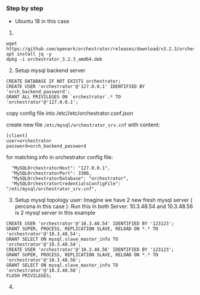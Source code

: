 ### Step by step 
- Ubuntu 18 in this case

1.
```
wget https://github.com/openark/orchestrator/releases/download/v3.2.3/orchestrator_3.2.3_amd64.deb
apt install jq -y
dpkg -i orchestrator_3.2.3_amd64.deb
```

2. Setup mysql backend server
```
CREATE DATABASE IF NOT EXISTS orchestrator;
CREATE USER 'orchestrator'@'127.0.0.1' IDENTIFIED BY 'orch_backend_password';
GRANT ALL PRIVILEGES ON `orchestrator`.* TO 'orchestrator'@'127.0.0.1';
```

copy config file into /etc//etc/orchestrator.conf.json

create new file `/etc/mysql/orchestrator_srv.cnf` with content:
```
[client]
user=orchestrator
password=orch_backend_password
```
for matching info in orchestrator config file:
```
  "MySQLOrchestratorHost": "127.0.0.1",
  "MySQLOrchestratorPort": 3306,
  "MySQLOrchestratorDatabase": "orchestrator",
  "MySQLOrchestratorCredentialsConfigFile": "/etc/mysql/orchestrator_srv.cnf",
```

3. Setup mysql topology user:
Imagine we have 2 new fresh mysql server ( percona in this case ):
Run this in both Server: 10.3.48.54 and 10.3.48.56 is 2 mysql server in this example
```
CREATE USER 'orchestrator'@'10.3.48.54' IDENTIFIED BY '123123';
GRANT SUPER, PROCESS, REPLICATION SLAVE, RELOAD ON *.* TO 'orchestrator'@'10.3.48.54';
GRANT SELECT ON mysql.slave_master_info TO 'orchestrator'@'10.3.48.54';
CREATE USER 'orchestrator'@'10.3.48.56' IDENTIFIED BY '123123';
GRANT SUPER, PROCESS, REPLICATION SLAVE, RELOAD ON *.* TO 'orchestrator'@'10.3.48.56';
GRANT SELECT ON mysql.slave_master_info TO 'orchestrator'@'10.3.48.56';
FLUSH PRIVILEGES;
```

4. 


